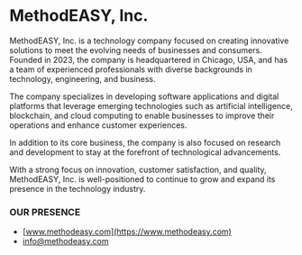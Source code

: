 # MethodEASY, Inc.

<!--

**Here are some ideas to get you started:**

🙋‍♀️ A short introduction - what is your organization all about?
🌈 Contribution guidelines - how can the community get involved?
👩‍💻 Useful resources - where can the community find your docs? Is there anything else the community should know?
🍿 Fun facts - what does your team eat for breakfast?
🧙 Remember, you can do mighty things with the power of [Markdown](https://docs.github.com/github/writing-on-github/getting-started-with-writing-and-formatting-on-github/basic-writing-and-formatting-syntax)
-->

MethodEASY, Inc. is a technology company focused on creating innovative solutions to meet the evolving needs of businesses and consumers. Founded in 2023, the company is headquartered in Chicago, USA, and has a team of experienced professionals with diverse backgrounds in technology, engineering, and business.

The company specializes in developing software applications and digital platforms that leverage emerging technologies such as artificial intelligence, blockchain, and cloud computing to enable businesses to improve their operations and enhance customer experiences.

In addition to its core business, the company is also focused on research and development to stay at the forefront of technological advancements.

With a strong focus on innovation, customer satisfaction, and quality, MethodEASY, Inc. is well-positioned to continue to grow and expand its presence in the technology industry.

### OUR PRESENCE

* [www.methodeasy.com](https://www.methodeasy.com)
* [info@methodeasy.com](mailto:info@methodeasy.com)